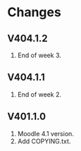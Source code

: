 Changes
=======

V404.1.2
---------
1. End of week 3.

V404.1.1
---------
1. End of week 2.

V401.1.0
---------
1. Moodle 4.1 version.
2. Add COPYING.txt.
